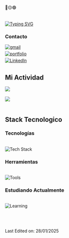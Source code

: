 <div>
🔴🟡🟢
  
<br>
<br>
  
  [![Typing SVG](https://readme-typing-svg.herokuapp.com/?lines=Hello,+I'm+Javier!&center=true&color=2AA889)](https://github.com/0re0re0)
  
</div>

<div>

### Contacto
<a href="mailto:cardenas97vga@gmail.com" target="_blank">
<img src=https://img.shields.io/badge/gmail-%23EA4335.svg?style=for-the-badge&logo=gmail&logoColor=white alt=gmail style="margin-bottom: 5px;" />
</a>
<br>
<a href="https://portfolio-otep.onrender.com/" target="_blank">
<img src=https://img.shields.io/badge/portfolio-%232AA889.svg?style=for-the-badge&logo=safari&logoColor=white alt=portfolio style="margin-bottom: 5px;" />
</a>
<br>
<a href="https://linkedin.com/in/javiercardenasperdomo97" target="_blank">
  <img src="https://img.shields.io/badge/LinkedIn-%230A66C2.svg?style=for-the-badge&logo=linkedin&logoColor=white" alt="LinkedIn" style="margin-bottom: 5px;" />
</a>
</div>



<div>
  
  ## Mi Actividad

<a href="https://github.com/anuraghazra/github-readme-stats">
  <img align="center" src="https://github-readme-stats.vercel.app/api?username=0re0re0&hide=stars,issues&count_private=true&show_icons=true&theme=gotham&cache_seconds=1800"/>
</a>
<br>
<br>
<a href="https://github.com/anuraghazra/github-readme-stats">
  <img align="center" src="https://github-readme-stats.vercel.app/api/top-langs/?username=0re0re0&layout=compact&theme=gotham&cache_seconds=1800" />
</a>
</div>

<br>

<div>

  ## Stack Tecnologico
  
### Tecnologías
<br>
<div>
  <picture>
  <img src="https://skillicons.dev/icons?i=html,css,js,nodejs,mongodb,postgres" style="pointer-events: none;" alt="Tech Stack"/>
  </picture>
</div>

### Herramientas
<br>
<div>
  <picture>
  <img src="https://skillicons.dev/icons?i=git,github,docker" style="pointer-events: none;" alt="Tools"/>
  </picture>
</div>

### Estudiando Actualmente
<br>
<div>
  <picture>
  <img src="https://skillicons.dev/icons?i=react,astro" style="pointer-events: none;" alt="Learning"/>
  </picture>
</div>

</div>

<br>
<br>
<br>

Last Edited on: 28/01/2025
